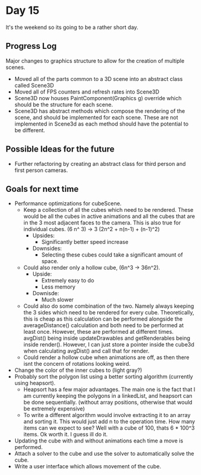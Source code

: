 # Day 15
It's the weekend so its going to be a rather short day.

## Progress Log
Major changes to graphics structure to allow for the creation of multiple scenes. 
- Moved all of the parts common to a 3D scene into an abstract class called Scene3D
- Moved all of FPS counters and refresh rates into Scene3D
- Scene3D now houses PaintComponent(Graphics g) override which should be the structure for each scene.
- Scene3D has abstract methods which compose the rendering of the scene, and should be implemented for each scene. These are not implemented in Scene3d as each method should have the potential to be different. 

## Possible Ideas for the future
- Further refactoring by creating an abstract class for third person and first person cameras.


## Goals for next time
- Performance optimizations for cubeScene.
	- Keep a collection of all the cubes which need to be rendered. These would be all the cubes in active animations and all the cubes that are in the 3 most adjacent faces to the camera. This is also true for individual cubes. (6 n^ 3) -> 3 (2n^2 + n(n-1) + (n-1)^2)
		- Upsides:
			- Significantly better speed increase
		- Downsides:
			- Selecting these cubes could take a significant amount of space. 
	- Could also render only a hollow cube, (6n^3 -> 36n^2).
		- Upside:
			- Extremely easy to do
			- Less memory
		- Downisde:
			- Much slower
	- Could also do some combination of the two. Namely always keeping the 3 sides which need to be rendered for every cube. 	Theoretically, this is cheap as this calculation can be performed alongside the averageDistance() calculation and both need 	to be performed at least once. However, these are performed at different times. avgDist() being inside updateDrawables and 	getRenderables being inside render(). However, I can just store a pointer inside the cube3d when calculating avgDist() and 	call that for render.
	- Could render a hollow cube when animations are off, as then there isnt the concern of rotations looking weird. 
- Change the color of the inner cubes to (light gray?)
- Probably sort the polygon list using a better sorting algorithm (currently using heapsort).
	- Heapsort has a few major advantages. The main one is the fact that I am currently keeping the polygons in a linkedList, and heapsort can be done sequentially. (without array positions, otherwise that would be extremely expensive)
	- To write a different algorithm would involve extracting it to an array and sorting it. This would just add n to the operation time. How many items can we expect to see? Well with a cube of 100, thats 6 * 100^3 items. Ok worth it. I guess ill do it. 
- Updating the cube with and without animations each time a move is performed. 
- Attach a solver to the cube and use the solver to automatically solve the cube.
- Write a user interface which allows movement of the cube. 